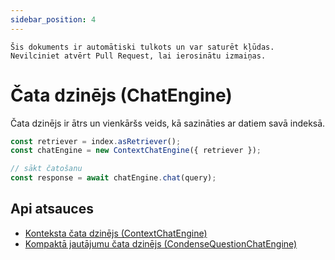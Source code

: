 ```yaml
---
sidebar_position: 4
---
```


`Šis dokuments ir automātiski tulkots un var saturēt kļūdas. Nevilciniet atvērt Pull Request, lai ierosinātu izmaiņas.`

# Čata dzinējs (ChatEngine)

Čata dzinējs ir ātrs un vienkāršs veids, kā sazināties ar datiem savā indeksā.

```typescript
const retriever = index.asRetriever();
const chatEngine = new ContextChatEngine({ retriever });

// sākt čatošanu
const response = await chatEngine.chat(query);
```

## Api atsauces

- [Konteksta čata dzinējs (ContextChatEngine)](../../api/classes/ContextChatEngine.md)
- [Kompaktā jautājumu čata dzinējs (CondenseQuestionChatEngine)](../../api/classes/ContextChatEngine.md)
